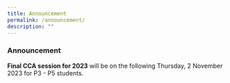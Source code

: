 ```yaml
---
title: Announcement
permalink: /announcement/
description: ""
---
```

### Announcement

**Final CCA session for 2023** will be on the following Thursday, 2 November 2023 for P3 - P5 students.